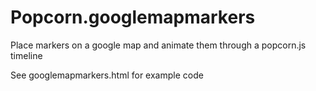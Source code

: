 Popcorn.googlemapmarkers
========================

Place markers on a google map and animate them through a popcorn.js timeline

See googlemapmarkers.html for example code
